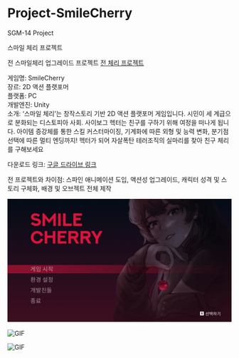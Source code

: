# Project-SmileCherry
SGM-14 Project

스마일 체리 프로젝트   

전 스마일체리 업그레이드 프로젝트 [전 체리 프로젝트](https://fkdl0048.github.io/game/game_4/)  

게임명: SmileCherry  
장르: 2D 액션 플랫포머  
플랫폼: PC  
개발엔진: Unity  
소개: ‘스마일 체리’는 창작스토리 기반 2D 액션 플랫포머 게임입니다. 시민이 세 계급으로 분화되는 디스토피아 사회. 사이보그 헥터는 친구를 구하기 위해 여정을 떠나게 됩니다. 아이템 증강체를 통한 스킬 커스터마이징, 기계화에 따른 외형 및 능력 변화, 분기점 선택에 따른 멀티 엔딩까지! 헥터가 되어 자살폭탄 테러조직의 실마리를 찾아 친구 체리를 구해보세요  

다운로드 링크: [구글 드라이브 링크](https://drive.google.com/file/d/1yDAnVgm8ulHSOpxwL1kC5CWFuD1EQWMG/view?usp=share_link)  

전 프로젝트와 차이점: 스파인 애니메이션 도입, 액션성 업그레이드, 캐릭터 성격 및 스토리 구체화, 배경 및 오브젝트 전체 제작  

![GIF](IMG/TitleGif.gif)

![GIF](IMG/Fight.gif)  

![GIF](IMG/Trap.gif)  